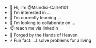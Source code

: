 - 👋 Hi, I’m @Msindisi-Carlet101
- 👀 I’m interested in ...
- 🌱 I’m currently learning ...
- 💞️ I’m looking to collaborate on ...
- 📫 reach me via linkedIn
- 🦾 Forged by the Hands of Heaven
- ⚡ Fun fact: ...I solve problems for a living

<!---
Msindisi-Carlet101/Msindisi-Carlet101 is a ✨ special ✨ repository because its `README.md` (this file) appears on your GitHub profile.
You can click the Preview link to take a look at your changes.
--->
